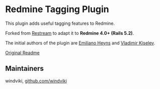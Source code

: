 # Redmine Tagging Plugin

This plugin adds useful tagging features to Redmine.

Forked from [Restream](https://github.com/Restream/redmine_tagging) to adapt it to **Redmine 4.0+ (Rails 5.2)**.

The initial authors of the plugin are [Emiliano Heyns](mailto:emiliano.heyns@gmail.com) and [Vladimir Kiselev](https://github.com/nettsundere).

[Original Readme](https://github.com/windviki/redmine_tagging/blob/master/README.md)

## Maintainers

windviki, [github.com/windviki](https://github.com/windviki)
